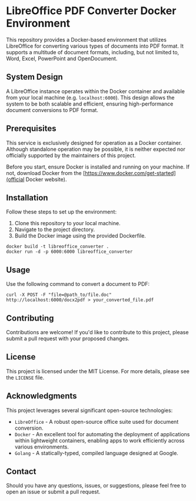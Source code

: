 # LibreOffice PDF Converter Docker Environment

This repository provides a Docker-based environment that utilizes LibreOffice for converting various types of documents into PDF format. It supports a multitude of document formats, including, but not limited to, Word, Excel, PowerPoint and OpenDocument.

## System Design

A LibreOffice instance operates within the Docker container and available from your local machine (e.g. `localhost:6000`). This design allows the system to be both scalable and efficient, ensuring high-performance document conversions to PDF format.

## Prerequisites
This service is exclusively designed for operation as a Docker container. Although standalone operation may be possible, it is neither expected nor officially supported by the maintainers of this project.

Before you start, ensure Docker is installed and running on your machine. If not, download Docker from the [https://www.docker.com/get-started](official Docker website).

## Installation

Follow these steps to set up the environment:
1. Clone this repository to your local machine.
2. Navigate to the project directory.
3. Build the Docker image using the provided Dockerfile.

```shell
docker build -t libreoffice_converter . 
docker run -d -p 6000:6000 libreoffice_converter
```

## Usage
Use the following command to convert a document to PDF:

```shell
curl -X POST -F "file=@path_to/file.doc" http://localhost:6000/docx2pdf > your_converted_file.pdf
```

## Contributing

Contributions are welcome! If you'd like to contribute to this project, please submit a pull request with your proposed changes.

## License

This project is licensed under the MIT License. For more details, please see the `LICENSE` file.

## Acknowledgments

This project leverages several significant open-source technologies:

- `LibreOffice` - A robust open-source office suite used for document conversion.
- `Docker` - An excellent tool for automating the deployment of applications within lightweight containers, enabling apps to work efficiently across various environments.
- `Golang` - A statically-typed, compiled language designed at Google.

## Contact

Should you have any questions, issues, or suggestions, please feel free to open an issue or submit a pull request.
